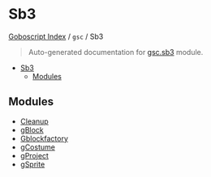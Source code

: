 # Sb3

[Goboscript Index](../../README.md#goboscript-index) /
`gsc` /
Sb3

> Auto-generated documentation for [gsc.sb3](../../../gsc/sb3/__init__.py) module.

- [Sb3](#sb3)
  - [Modules](#modules)

## Modules

- [Cleanup](./cleanup.md)
- [gBlock](./gblock.md)
- [Gblockfactory](./gblockfactory.md)
- [gCostume](./gcostume.md)
- [gProject](./gproject.md)
- [gSprite](./gsprite.md)